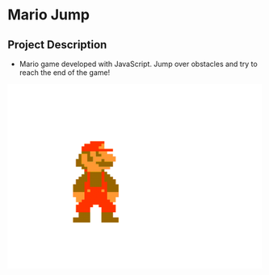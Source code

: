 # Mario Jump

## Project Description
- Mario game developed with JavaScript. Jump over obstacles and try to reach the end of the game!

<img src="./image/marioMove.gif" alt="mario">
